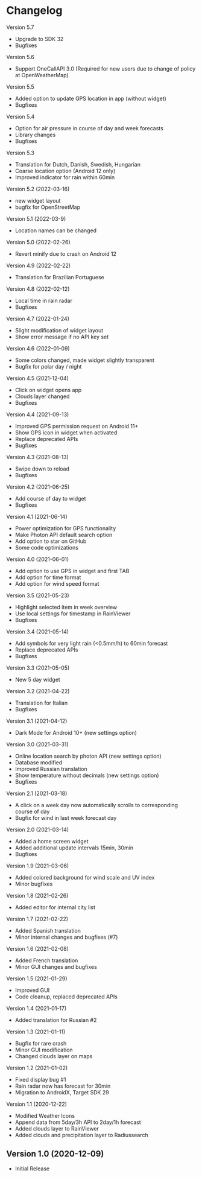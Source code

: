 Changelog
==========

Version 5.7
* Upgrade to SDK 32
* Bugfixes

Version 5.6
* Support OneCallAPI 3.0 (Required for new users due to change of policy at OpenWeatherMap)

Version 5.5
* Added option to update GPS location in app (without widget)
* Bugfixes

Version 5.4
* Option for air pressure in course of day and week forecasts
* Library changes
* Bugfixes

Version 5.3
* Translation for Dutch, Danish, Swedish, Hungarian
* Coarse location option (Android 12 only)
* Improved indicator for rain within 60min

Version 5.2 (2022-03-16)
* new widget layout
* bugfix for OpenStreetMap

Version 5.1 (2022-03-9)
* Location names can be changed

Version 5.0 (2022-02-26)
* Revert minify due to crash on Android 12

Version 4.9 (2022-02-22)
* Translation for Brazilian Portuguese

Version 4.8 (2022-02-12)
* Local time in rain radar
* Bugfixes

Version 4.7 (2022-01-24)
* Slight modification of widget layout
* Show error message if no API key set

Version 4.6 (2022-01-09)
* Some colors changed, made widget slightly transparent
* Bugfix for polar day / night

Version 4.5 (2021-12-04)

* Click on widget opens app
* Clouds layer changed
* Bugfixes

Version 4.4 (2021-09-13)

* Improved GPS permission request  on Android 11+
* Show GPS icon in widget when activated
* Replace deprecated APIs
* Bugfixes


Version 4.3 (2021-08-13)

* Swipe down to reload
* Bugfixes

Version 4.2 (2021-06-25)

* Add course of day to widget
* Bugfixes


Version 4.1 (2021-06-14)

* Power optimization for GPS functionality
* Make Photon API default search option
* Add option to star on GitHub
* Some code optimizations

Version 4.0 (2021-06-01)

* Add option to use GPS in widget and first TAB
* Add option for time format
* Add option for wind speed format

Version 3.5 (2021-05-23)

* Highlight selected item in week overview
* Use local settings for timestamp in RainViewer
* Bugfixes

Version 3.4 (2021-05-14)

* Add symbols for very light rain (<0.5mm/h) to 60min forecast
* Replace deprecated APIs
* Bugfixes

Version 3.3 (2021-05-05)

* New 5 day widget

Version 3.2 (2021-04-22)

* Translation for Italian
* Bugfixes

Version 3.1 (2021-04-12)

* Dark Mode for Android 10+ (new settings option)

Version 3.0 (2021-03-31)

* Online location search by photon API (new settings option)
* Database modified
* Improved Russian translation
* Show temperature without decimals (new settings option)
* Bugfixes

Version 2.1 (2021-03-18)

* A click on a week day now automatically scrolls to corresponding course of day
* Bugfix for wind in last week forecast day

Version 2.0 (2021-03-14)

* Added a home screen widget
* Added additional update intervals 15min, 30min
* Bugfixes

Version 1.9 (2021-03-06)

* Added colored background for wind scale and UV index
* Minor bugfixes

Version 1.8 (2021-02-26)

* Added editor for internal city list

Version 1.7 (2021-02-22)

 * Added Spanish translation
 * Minor internal changes and bugfixes (#7)

Version 1.6 (2021-02-08)

 * Added French translation
 * Minor GUI changes and bugfixes

Version 1.5 (2021-01-29)

 * Improved GUI
 * Code cleanup, replaced deprecated APIs

Version 1.4 (2021-01-17)

 * Added translation for Russian #2

Version 1.3 (2021-01-11)

 * Bugfix for rare crash
 * Minor GUI modification
 * Changed clouds layer on maps

Version 1.2 (2021-01-02)

 * Fixed display bug #1
 * Rain radar now has forecast for 30min
 * Migration to AndroidX, Target SDK 29


Version 1.1 (2020-12-22)

 * Modified Weather Icons
 * Append data from 5day/3h API to 2day/1h forecast
 * Added clouds layer to RainViewer
 * Added clouds and precipitation layer to Radiussearch


Version 1.0 (2020-12-09)
----------------------------

 * Initial Release
